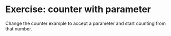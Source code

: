 # Exercise: counter with parameter

Change the counter example to accept a parameter and start counting from that number.



